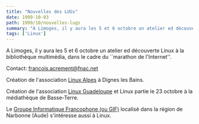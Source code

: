 ```yaml
---
title: "Nouvelles des LUGs"
date: 1999-10-03
path: 1999/10/nouvelles-lugs
summary: "A Limoges, il y aura les 5 et 6 octobre un atelier ed découverte Linux à la bibliothèque multimédia, dans le cadre du ``marathon de l'Internet''."
tags: ['Linux']
---
```


<P>A Limoges, il y aura les 5 et 6 octobre un atelier ed découverte Linux
à la bibliothèque multimédia, dans le cadre du ``marathon de l'Internet''.</P>

<P>Contact: <A HREF="mailto:francois.acrement@fnac.net">francois.acrement@fnac.net</A></P>

<P>Création de l'association <A HREF="http://www.mairie-dignelesbains.fr/linux-alpes/">Linux Alpes</A> à Dignes les Bains.</P>

<P>Création de l'association <A HREF="http://www.linuxguadeloupe.org/">Linux
Guadeloupe</A> et Linux partie le 23 octobre à la médiathèque de Basse-Terre.</P>

<P>
Le <A HREF="http://welcome.to/assogif">Groupe Informatique Francophone (ou GIF)</A> localisé dans la région de Narbonne (Aude) s'intéresse aussi à Linux.
</P>


